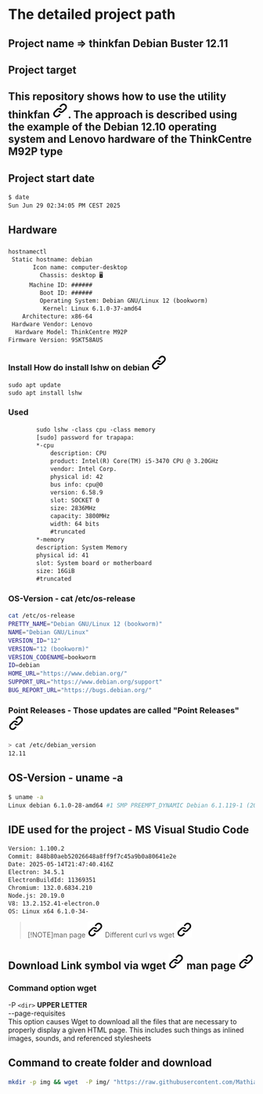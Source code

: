 # The detailed project path  

## Project name => thinkfan Debian Buster 12.11

## Project target

## This repository shows how to use the utility  thinkfan [![Alt-Text][1]](https://github.com/vmatare/thinkfanl). The approach is described using the example of the Debian 12.10 operating system and Lenovo hardware of the ThinkCentre M92P type

## Project start date

```bash <!-- markdownlint-disable-line code-block-style -->
$ date
Sun Jun 29 02:34:05 PM CEST 2025
```

## Hardware

###
<!--- THis empty line inside the block is necessary for correct format -->
```bash<!-- markdownlint-disable-line code-block-style -->
hostnamectl 
 Static hostname: debian
       Icon name: computer-desktop
         Chassis: desktop 🖥️
      Machine ID: ######
         Boot ID: ######
         Operating System: Debian GNU/Linux 12 (bookworm)  
          Kernel: Linux 6.1.0-37-amd64
    Architecture: x86-64
 Hardware Vendor: Lenovo
  Hardware Model: ThinkCentre M92P
Firmware Version: 9SKT58AUS
```
<!--- THis empty line inside the block is necessary for correct format -->
### Install How do install lshw  on debian [![alt text][1]](https://www.tecmint.com/commands-to-collect-system-and-hardware-information-in-linux/)
<!--- THis empty line inside the block is necessary for correct format -->
```bash<!-- markdownlint-disable-line code-block-style -->
sudo apt update
sudo apt install lshw
```
<!--- THis empty line inside the block is necessary for correct format -->
### Used

<!--- THis empty line inside the block is necessary for correct format -->
```bash<!-- markdownlint-disable-line code-block-style -->
        sudo lshw -class cpu -class memory
        [sudo] password for trapapa:
        *-cpu
            description: CPU
            product: Intel(R) Core(TM) i5-3470 CPU @ 3.20GHz
            vendor: Intel Corp.
            physical id: 42
            bus info: cpu@0
            version: 6.58.9
            slot: SOCKET 0
            size: 2836MHz
            capacity: 3800MHz
            width: 64 bits
            #truncated
        *-memory
        description: System Memory
        physical id: 41
        slot: System board or motherboard
        size: 16GiB
        #truncated
```
><!--- THis empty line inside the block is necessary for correct format -->
### OS-Version - cat /etc/os-release
<!-- Required to comply with the Markdownlint specification -->
```bash
cat /etc/os-release 
PRETTY_NAME="Debian GNU/Linux 12 (bookworm)"
NAME="Debian GNU/Linux"
VERSION_ID="12"
VERSION="12 (bookworm)"
VERSION_CODENAME=bookworm
ID=debian
HOME_URL="https://www.debian.org/"
SUPPORT_URL="https://www.debian.org/support"
BUG_REPORT_URL="https://bugs.debian.org/"
```
<!-- Required to comply with the Markdownlint specification -->
### Point Releases - Those updates are called "Point Releases" [![alt text][1]](https://wiki.debian.org/DebianReleases/PointReleases)
<!-- Required to comply with the Markdownlint specification -->
```bash
> cat /etc/debian_version
12.11
```
<!-- Required to comply with the Markdownlint specification -->
## OS-Version - uname -a

```bash <!-- markdownlint-disable-line code-block-style -->
$ uname -a
Linux debian 6.1.0-28-amd64 #1 SMP PREEMPT_DYNAMIC Debian 6.1.119-1 (2024-11-22) x86_64 GNU/Linux
```

## IDE used for the project - MS Visual Studio Code
<!--- THis empty line inside the block is necessary for correct format -->
```text
Version: 1.100.2
Commit: 848b80aeb52026648a8ff9f7c45a9b0a80641e2e
Date: 2025-05-14T21:47:40.416Z
Electron: 34.5.1
ElectronBuildId: 11369351
Chromium: 132.0.6834.210
Node.js: 20.19.0
V8: 13.2.152.41-electron.0
OS: Linux x64 6.1.0-34-
```
<!--- THis empty line inside the block is necessary for correct format -->
>[!NOTE]man page [![alt text][1]](https://linux.die.net/man/1/curl)
>Different curl vs wget [![alt text][1]](https://daniel.haxx.se/docs/curl-vs-wget.html)
<!--- THis empty line inside the block is necessary for correct format -->
## Download Link symbol via wget [![alt text][1]](https://askubuntu.com/questions/207265/how-to-download-a-file-from-a-website-via-terminal) man page [![alt text][1]](https://linux.die.net/man/1/wget)
<!--- THis empty line inside the block is necessary for correct format -->
### Command option wget
<!-- markdownlint-disable MD032 -->
-P ``<dir>``  **UPPER LETTER**  
--page-requisites  
This option causes Wget to download all the files that are necessary to properly display a given HTML page. This includes such things as inlined images, sounds, and referenced stylesheets
<!--- THis empty line inside the block is necessary for correct format -->
## Command to create folder and download
<!--- THis empty line inside the block is necessary for correct format -->
```bash
mkdir -p img && wget  -P img/ "https://raw.githubusercontent.com/MathiasStadler/link_symbol_svg/360d1327d05280d53de5fa816c522f89a35891ca/img/link_symbol.svg"
```
<!--- THis empty line inside the block is necessary for correct format -->
<!-- Link sign - Don't Found a better way :-( - You know a better method? - send me a email -->
[1]: ./img/link_symbol.svg
